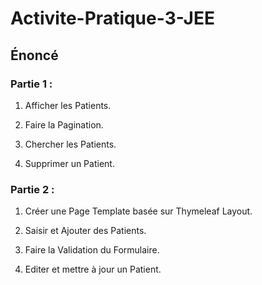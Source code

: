 # Activite-Pratique-3-JEE

## Énoncé

### Partie 1 :

1. Afficher les Patients.

2. Faire la Pagination.

3. Chercher les Patients.

4. Supprimer un Patient.

### Partie 2 :

1. Créer une Page Template basée sur Thymeleaf Layout.

2. Saisir et Ajouter des Patients.

3. Faire la Validation du Formulaire.

4. Editer et mettre à jour un Patient.
